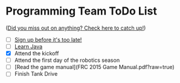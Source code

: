 Programming Team ToDo List
==========================

([Did you miss out on anything? Check here to catch up!](archive/index.md))

- [ ] [Sign up before it's too late!](https://my.usfirst.org/stims/)
- [ ] [Learn Java](https://github.com/owatonnarobotics/ToDo/issues/3)
- [X] Attend the kickoff
- [ ] Attend the first day of the robotics season
- [ ] [Read the game manual](FRC 2015 Game Manual.pdf?raw=true)
- [ ] Finish Tank Drive
